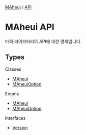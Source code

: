 [MAheui](../) / [API](./README.md/)

# MAheui API

마희 라이브러리의 API에 대한 명세입니다.

## Types

Classes
 * [MAheui](./classes/MAheui.md)
 * [MAheuiOption](./classes/MAheuiOption.md)

Enums
 * [MAheui](./classes/MAheui.md)
 * [MAheuiOption](./classes/MAheuiOption.md)

Interfaces
 * [Version](./interfaces/Version.md)

